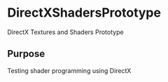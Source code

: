 # DirectXShadersPrototype
DirectX Textures and Shaders Prototype
## Purpose
Testing shader programming using DirectX
